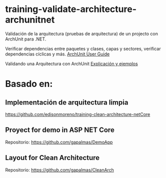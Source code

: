 # training-validate-architecture-archunitnet

Validación de la arquitectura (pruebas de arquitectura) de un projecto con ArchUnit para .NET.

Verificar dependencias entre paquetes y clases, capas y sectores, verificar dependencias cíclicas y más.  [ArchUnit User Guide
](https://archunitnet.readthedocs.io/en/latest/guide/)

Validando una Arquitectura con ArchUnit [Explicación y ejemplos](https://enmilocalfunciona.io/validando-arquitectura-archunit/)

# Basado en:

## Implementación de arquitectura limpia
https://github.com/edisonmoreno/training-clean-architecture-netCore

## Proyect for demo in ASP NET Core
Repositorio: https://github.com/gapalmas/DemoApp

## Layout for Clean Architecture
Repositorio: https://github.com/gapalmas/CleanArch


